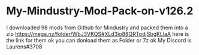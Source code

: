 # My-Mindustry-Mod-Pack-on-v126.2
I downloaded 98 mods from Github for Mindustry and packed them into a zip
https://mega.nz/folder/WbJ3VKQS#XLd3io88QRTpdjSbgKLlaA here is the link for them ok
you can donload them as Folder or 7z ok
My Discord is Laurens#3708 
